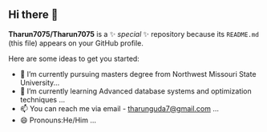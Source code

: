 ## Hi there 👋


**Tharun7075/Tharun7075** is a ✨ _special_ ✨ repository because its `README.md` (this file) appears on your GitHub profile.

Here are some ideas to get you started:

- 🔭 I’m currently pursuing masters degree from Northwest Missouri State University...
- 🌱 I’m currently learning Advanced database systems and optimization techniques ...
- 📫 You can reach me via email - tharunguda7@gmail.com ...
- 😄 Pronouns:He/Him ...


